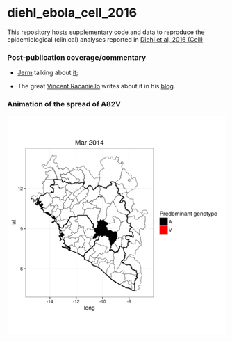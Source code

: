 # diehl_ebola_cell_2016
This repository hosts supplementary code and data to reproduce the epidemiological (clinical) analyses reported in [Diehl et al, 2016 (Cell)](http://www.cell.com/cell/fulltext/S0092-8674(16)31396-4)

### Post-publication coverage/commentary

- [Jerm](http://www.lubanlab.org/people/current/jeremy-luban/) talking about [it](https://youtu.be/fQpMCIW_63M);

- The great [Vincent Racaniello](http://www.microbiology.columbia.edu/faculty/racaniello.html) writes about it in his [blog](http://www.virology.ws/2016/11/03/increased-infectivity-of-ebola-virus-glycoprotein-from-west-africa/).

### Animation of the spread of A82V
![Animation](https://github.com/maxbiostat/diehl_ebola_cell_2016/blob/master/plots/GP82_animation/GP82_1monthsWindow.gif)

